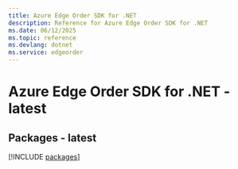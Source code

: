 ```yaml
---
title: Azure Edge Order SDK for .NET
description: Reference for Azure Edge Order SDK for .NET
ms.date: 06/12/2025
ms.topic: reference
ms.devlang: dotnet
ms.service: edgeorder
---
```

# Azure Edge Order SDK for .NET - latest
## Packages - latest
[!INCLUDE [packages](edge-order-index.md)]